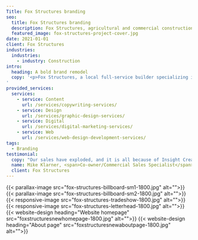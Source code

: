 ```yaml
---
Title: Fox Structures branding
seo:
  title: Fox Structures branding
  description: Fox Structures, agricultural and commercial construction specialists approached Insight for a brand refresh to represent their bold and quality work.
  featured_image: fox-structures-project-cover.jpg
date: 2021-01-01
client: Fox Structures
industries:
  industries:
    - industry: Construction
intro: 
  heading: A bold brand remodel
  copy: '<p>Fox Structures, a local full-service builder specializing in agricultural and commercial construction, has been in business since 1982. The well-established builder approached Insight for a brand refresh to better represent the bold, professional vibe of their expert team and quality work. First, the new brand rolled out internally with apparel, letterhead, business cards and various office materials. Next, they kicked off their public brand reveal at the largest industry show of the year with a fully custom tradeshow booth, also accompanied by fresh job site signs, an updated website, public relations/social media announcements and highly visible outdoor creative. </p>
'
provided_services:
  services:
    - service: Content
      url: /services/copywriting-services/
    - service: Design
      url: /services/graphic-design-services/
    - service: Digital
      url: /services/digital-marketing-services/
    - service: Web
      url: /services/web-design-development-services/
tags:
  - Branding
testimonial: 
  copy: "Our sales have exploded, and it is all because of Insight Creative. When we started working with Insight, we asked how we would know if our marketing was successful. You responded that it wouldn’t be as simple as a client comment or a web measurement, but over time we would slowly see our business increase. You also warned us that it wouldn’t happen overnight. You said it would take time and we needed to be patient. Four years later, we are so busy we need to hire three office people and an entire crew. The best part is the caliber of new business we have received is outstanding. We are extremely happy with Insight!"
  name: Mike Klarner, <span>Co-owner/Commercial Sales Specialist</span>
  client: Fox Structures
---
```


<div class="wrapper-md">
<div class="flex-grid">
{{< parallax-image src="fox-structures-billboard-sm1-1800.jpg" alt="">}}
{{< parallax-image src="fox-structures-billboard-sm2-1800.jpg" alt="">}}
</div>
<div class="flex-grid">
{{<  responsive-image src="fox-structures-tradeshow-1800.jpg" alt="">}}
</div>
<div class="flex-grid">
{{< responsive-image src="fox-structures-letterhead-1800.jpg" alt="">}}
</div>
{{< website-design heading="Website homepage" src="foxstructuresnewhomepage-1800.jpg" alt="">}}
{{< website-design heading="About page" src="foxstructuresnewaboutpage-1800.jpg" alt="">}}
</div>
